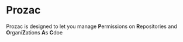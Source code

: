 # Prozac

Prozac is designed to let you manage **P**ermissions on **R**epositories and **O**rgani**Z**ations **A**s **C**doe
